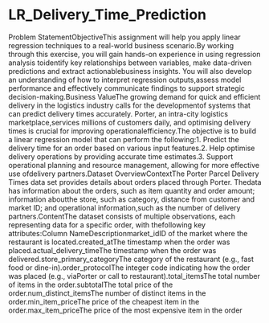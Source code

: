 # LR_Delivery_Time_Prediction
Problem StatementObjectiveThis assignment will help you apply linear regression techniques to a real-world business scenario.By working through this exercise, you will gain hands-on experience in using regression analysis toidentify key relationships between variables, make data-driven predictions and extract actionablebusiness insights. You will also develop an understanding of how to interpret regression outputs,assess model performance and effectively communicate findings to support strategic decision-making.Business ValueThe growing demand for quick and efficient delivery in the logistics industry calls for the developmentof systems that can predict delivery times accurately. Porter, an intra-city logistics marketplace,services millions of customers daily, and optimising delivery times is crucial for improving operationalefficiency.The objective is to build a linear regression model that can perform the following:1. Predict the delivery time for an order based on various input features.2. Help optimise delivery operations by providing accurate time estimates.3. Support operational planning and resource management, allowing for more effective use ofdelivery partners.Dataset OverviewContextThe Porter Parcel Delivery Times data set provides details about orders placed through Porter. Thedata has information about the orders, such as item quantity and order amount; information aboutthe store, such as category, distance from customer and market ID; and operational information,such as the number of delivery partners.ContentThe dataset consists of multiple observations, each representing data for a specific order, with thefollowing key attributes:Column NameDescriptionmarket_idID of the market where the restaurant is located.created_atThe timestamp when the order was placed.actual_delivery_timeThe timestamp when the order was delivered.store_primary_categoryThe category of the restaurant (e.g., fast food or dine-in).order_protocolThe integer code indicating how the order was placed (e.g., viaPorter or call to restaurant).total_itemsThe total number of items in the order.subtotalThe total price of the order.num_distinct_itemsThe number of distinct items in the order.min_item_priceThe price of the cheapest item in the order.max_item_priceThe price of the most expensive item in the order
